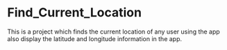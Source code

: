 # Find_Current_Location
This is a project which finds the current location of any user using the app also display the latitude and longitude information in the app.
